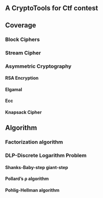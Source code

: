 ## A CryptoTools for  Ctf  contest

## Coverage



### Block Ciphers

### Stream Cipher

### Asymmetric Cryptography

#### RSA Encryption

#### Elgamal

#### Ecc

#### Knapsack Cipher

## Algorithm

### Factorization algorithm

### DLP-Discrete Logarithm Problem

#### Shanks-Baby-step giant-step

#### Pollard’s ρ algorithm

#### Pohlig-Hellman algorithm